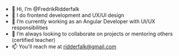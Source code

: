 - 👋 Hi, I’m @FredrikRidderfalk
- 👀 I do frontend development and UX/UI design
- 🌱 I’m currently working as an Angular Developer with UI/UX responsibilities
- 💞️ I’m always looking to collaborate on projects or mentoring others (certified teacher)
- 📫 You'll reach me at ridderfalk@gmail.com

<!---
FredrikRidderfalk/FredrikRidderfalk is a ✨ special ✨ repository because its `README.md` (this file) appears on your GitHub profile.
You can click the Preview link to take a look at your changes.
--->
